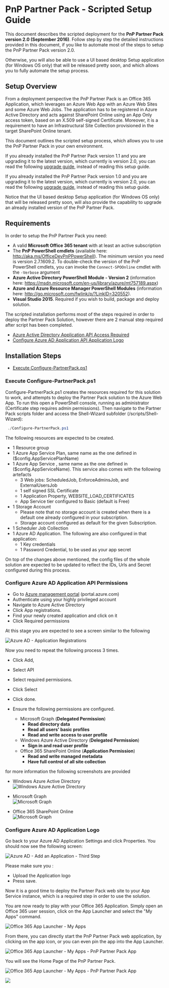 # PnP Partner Pack - Scripted Setup Guide

This document describes the scripted deployment for the **PnP Partner Pack version 2.0 (September 2016)**.
Follow step by step the detailed instructions provided in this document, if you like to automate most of the steps to setup the PnP Partner Pack version 2.0.

Otherwise, you will also be able to use a UI based desktop Setup application (for Windows OS only) that will be released pretty soon, and which allows you to fully automate the setup process.

## Setup Overview
From a deployment perspective the PnP Partner Pack is an Office 365 Application, which leverages an Azure Web App with an Azure Web Sites and some Azure Web Jobs. The application has to be registered in Azure Active Directory and acts against SharePoint Online using an App Only access token, based on an X.509 self-signed Certificate. Moreover, it is a requirement to have an Infrastructural Site Collection provisioned in the target SharePoint Online tenant.

This document outlines the scripted setup process, which allows you to use the PnP Partner Pack in your own environment.

If you already installed the PnP Partner Pack version 1.1 and you are upgrading it to the latest version, which currently is version 2.0, you can read the following <a href="./Upgrade-From-v1_1-to-v2_0.md">upgrade guide</a>, instead of reading this setup guide.

If you already installed the PnP Partner Pack version 1.0 and you are upgrading it to the latest version, which currently is version 2.0, you can read the following <a href="./Upgrade-From-v1_0-to-v2_0.md">upgrade guide</a>, instead of reading this setup guide.

Notice that the UI based desktop Setup application (for Windows OS only) that will be released pretty soon, will also provide the capability to upgrade an already installed version of the PnP Partner Pack.

## Requirements
In order to setup the PnP Partner Pack you need:
* A valid **Microsoft Office 365 tenant** with at least an active subscription
* The **PnP PowerShell cmdlets** (available here: http://aka.ms/OfficeDevPnPPowerShell). The minimum version you need is version 2.7.1609.2. To double-check the version of the PnP PowerShell cmdlets, you can invoke the `Connect-SPOOnline`  cmdlet with the `-Verbose` argument
* **Azure Active Directory PowerShell Module - Version 2** (information here: https://msdn.microsoft.com/en-us/library/azure/mt757189.aspx) 
* **Azure and Azure Resource Manager PowerShell Modules** (information here: http://go.microsoft.com/fwlink/p/?LinkID=320552).
* **Visual Studio 2015**. Required if you wish to build, package and deploy solution. 

The scripted installation performs most of the steps required in order to deploy the Partner Pack Solution, however there are 2 manual step required after script has been completed.
* [Azure Active Directory Application API Access Required](#aad-apipermissions)
* [Configure Azure AD Application API Application Logo](#aad-applogo)

## Installation Steps
* [Execute Configure-PartnerPack.ps1](#partnerpackscript)


<a name="partnerpackscript"></a>
### Execute Configure-PartnerPack.ps1

Configure-PartnerPack.ps1 creates the resources required for this solution to work, and attempts to deploy the Partner Pack solution to the Azure Web App.
To run this open a PowerShell console, running as administrator (Certificate step requires admin permissions). Then navigate to the Partner Pack scripts folder and access the Shell-Wizard subfolder (/scripts/Shell-Wizard): 

```PowerShell
 ./Configure-PartnerPack.ps1
```



The following resources are expected to be created.
- 1 Resource group
- 1 Azure App Service Plan, same name as the one defined in ($config.AppServicePlanName)
- 1 Azure App Service , same name as the one defined in ($config.AppServiceName). This service also comes with the following artefacts
    - 3 Web jobs: ScheduledJob, EnforceAdminsJob, and ExternalUsersJob 
    - 1 self signed SSL Certificate
    - 1 Application Property, WEBSITE_LOAD_CERTIFICATES
    - App Service tier configured to Basic (default is Free)
- 1 Storage Account     
    - Please note that no storage account is created when there is a default one already configured in your subscription.
    - Storage account configured as default for the given Subscription.
- 1 Scheduler Job Collection
- 1 Azure AD Application. The following are also configured in that application:
    - 1 Key credentials
    - 1 Password Credential, to be used as your app secret

On top of the changes above mentioned, the config files of the whole solution are expected to be updated to reflect the IDs, Urls and Secret configured during this process.

<a name="aad-apipermissions"></a>
### Configure Azure AD Application API Permissions
- Go to [Azure management portal](http://portal.azure.com) (portal.azure.com)
- Authenticate using your highly privileged account
- Navigate to Azure Active Directory
- Click App registrations. 
- Find your newly created application and click on it 
- Click Required permissions 

At this stage you are expected to see a screen similar to the following

![Azure AD - Application Registrations](./Figures/ScriptedDeploy-Fig1-AzureADApplication.png)

Now you need to repeat the following process 3 times. 
- Click Add, 
- Select  API
- Select required permissions.
- Click Select
- Click done.  
- Ensure the following permissions are configured. 

    * Microsoft Graph (**Delegated Permission**)
      * **Read directory data**
      * **Read all users' basic profiles**
      * **Read and write access to user profile**
    * Windows Azure Active Directory (**Delegated Permission**)
      * **Sign in and read user profile**
    * Office 365 SharePoint Online (**Application Permission**)
      * **Read and write managed metadata**
      * **Have full control of all site collection**

for more information the following screenshots are provided
* Windows Azure Active Directory  
![Windows Azure Active Directory](./Figures/ScriptedDeploy-Fig2-AzureADPermissions.png)

* Microsoft Graph  
![Microsoft Graph](./Figures/ScriptedDeploy-Fig3-GraphRequiredPermissions.png)

* Office 365 SharePoint Online  
![Microsoft Graph](./Figures/ScriptedDeploy-Fig4-Office365Permissions.png)



<a name="aad-applogo"></a>
### Configure Azure AD Application Logo

Go back to your Azure AD Application Settings and click Properties.  You should now see the following screen: 

![Azure AD - Add an Application - Third Step](./Figures/Fig-09-Azure-AD-Add-Application-Step-02.png)

Please make sure you :
- Upload the Application logo
- Press save. 

Now it is a good time to deploy the Partner Pack web site to your App Service instance, which is a required step in order to use the solution.

You are now ready to play with your Office 365 Application. Simply open an Office 365 user session, click on the App Launcher and select the "My Apps" command.

![Office 365 App Launcher - My Apps](./Figures/Fig-14-O365-App-Launcher.png)

From there, you can directly start the PnP Partner Pack web application, by clicking on the app icon, or you can even pin the app into the App Launcher.

![Office 365 App Launcher - My Apps - PnP Partner Pack App](./Figures/Fig-15-O365-PnP-Partner-Pack-App-Icon.png)

You will see the Home Page of the PnP Partner Pack.

![Office 365 App Launcher - My Apps - PnP Partner Pack App](./Figures/Fig-16-PnP-Partner-Pack-Home-Page.png)


<img src="https://telemetry.sharepointpnp.com/pnp-partner-pack/documentation/setup-guide" /> 

